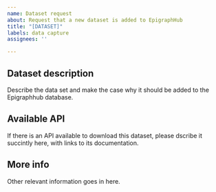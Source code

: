 ```yaml
---
name: Dataset request
about: Request that a new dataset is added to EpigraphHub
title: "[DATASET]"
labels: data capture
assignees: ''

---
```


## Dataset description

Describe the data set and make the case why it should be added to the Epigraphhub database.

## Available API

If there is an API available to download this dataset, please dscribe it succintly here, with links to its
documentation.

## More info

Other relevant information goes in here.
